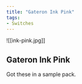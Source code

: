 ```yaml
---
title: "Gateron Ink Pink"
tags:
- Switches
---
```


![[ink-pink.jpg]]

## Gateron Ink Pink

Got these in a sample pack.
